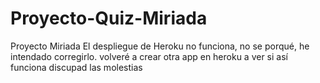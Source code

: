 # Proyecto-Quiz-Miriada
Proyecto Miriada 
El despliegue de Heroku no funciona, no se porqué, he intendado corregirlo.
volveré a crear otra app en heroku a ver si así funciona
discupad las molestias
